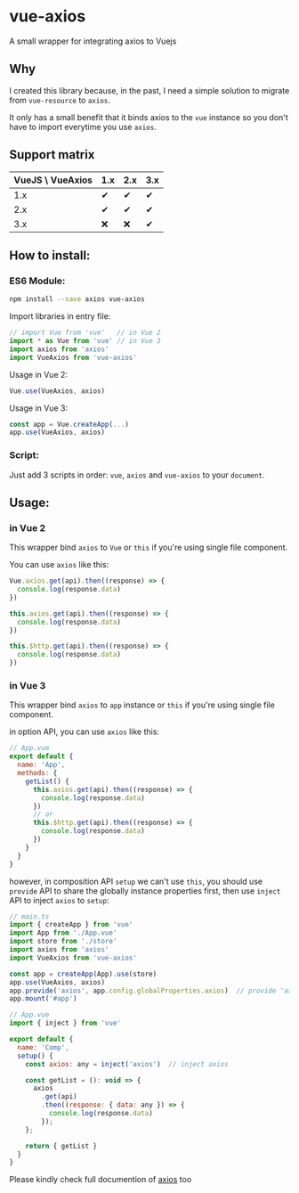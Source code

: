 # vue-axios
A small wrapper for integrating axios to Vuejs

## Why 

I created this library because, in the past, I need a simple solution to migrate from `vue-resource` to `axios`.

It only has a small benefit that it binds axios to the `vue` instance so you don't have to import everytime you use `axios`.

## Support matrix

| VueJS \ VueAxios | 1.x      | 2.x      | 3.x      |
| ---------------- | -------- | -------- | -------- |
| 1.x              | &#10004; | &#10004; | &#10004; |
| 2.x              | &#10004; | &#10004; | &#10004; |
| 3.x              | &#10060; | &#10060; | &#10004; |

## How to install:
### ES6 Module:
```bash
npm install --save axios vue-axios
```
Import libraries in entry file:
```js
// import Vue from 'vue'   // in Vue 2
import * as Vue from 'vue' // in Vue 3
import axios from 'axios'
import VueAxios from 'vue-axios'
```

Usage in Vue 2:
```js
Vue.use(VueAxios, axios)
```

Usage in Vue 3:
```js
const app = Vue.createApp(...)
app.use(VueAxios, axios)
```

### Script:
Just add 3 scripts in order: `vue`, `axios` and `vue-axios` to your `document`.

## Usage:

### in Vue 2

This wrapper bind `axios` to `Vue` or `this` if you're using single file component.

You can use `axios` like this:
```js
Vue.axios.get(api).then((response) => {
  console.log(response.data)
})

this.axios.get(api).then((response) => {
  console.log(response.data)
})

this.$http.get(api).then((response) => {
  console.log(response.data)
})
```

### in Vue 3

This wrapper bind `axios` to `app` instance or `this` if you're using single file component.

in option API, you can use `axios` like this:

```js
// App.vue
export default {
  name: 'App',
  methods: {
    getList() {
      this.axios.get(api).then((response) => {
        console.log(response.data)
      })
      // or
      this.$http.get(api).then((response) => {
        console.log(response.data)
      })
    }
  }
}
```

however, in composition API `setup` we can't use `this`, you should use `provide` API to share the globally instance properties first, then use `inject` API to inject `axios` to `setup`:

```js
// main.ts
import { createApp } from 'vue'
import App from './App.vue'
import store from './store'
import axios from 'axios'
import VueAxios from 'vue-axios'

const app = createApp(App).use(store)
app.use(VueAxios, axios)
app.provide('axios', app.config.globalProperties.axios)  // provide 'axios'
app.mount('#app')

// App.vue
import { inject } from 'vue'

export default {
  name: 'Comp',
  setup() {
    const axios: any = inject('axios')  // inject axios

    const getList = (): void => {
      axios
        .get(api)
        .then((response: { data: any }) => {
          console.log(response.data)
        });
    };

    return { getList }
  }
}
```

Please kindly check full documention of [axios](https://github.com/axios/axios) too 
